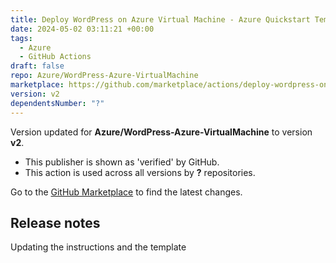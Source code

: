 ```yaml
---
title: Deploy WordPress on Azure Virtual Machine - Azure Quickstart Template
date: 2024-05-02 03:11:21 +00:00
tags:
  - Azure
  - GitHub Actions
draft: false
repo: Azure/WordPress-Azure-VirtualMachine
marketplace: https://github.com/marketplace/actions/deploy-wordpress-on-azure-virtual-machine-azure-quickstart-template
version: v2
dependentsNumber: "?"
---
```



Version updated for **Azure/WordPress-Azure-VirtualMachine** to version **v2**.
- This publisher is shown as 'verified' by GitHub.
- This action is used across all versions by **?** repositories.

Go to the [GitHub Marketplace](https://github.com/marketplace/actions/deploy-wordpress-on-azure-virtual-machine-azure-quickstart-template) to find the latest changes.

## Release notes

Updating the instructions and the template
